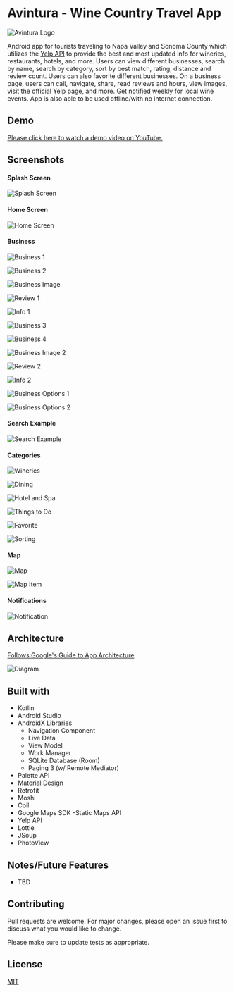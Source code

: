 # **Avintura** - Wine Country Travel App

![Avintura Logo](https://drive.google.com/uc?id=1TyQXa_hM2Z26IadgKNQD2xGZ2UpDJ3x0)

Android app for tourists traveling to Napa Valley and Sonoma County which utilizes the 
[Yelp API](https://www.yelp.com/developers) to provide the best and most updated info 
for wineries, restaurants, hotels, and more. Users can view different businesses, search by name, 
search by category, sort by best match, rating, distance and review count. Users can also favorite 
different businesses. On a business page, users can call, navigate, share, read reviews and hours, view images, 
visit the official Yelp page, and more. Get notified weekly for local wine events. App is also able to be used offline/with no internet connection.

## Demo

[Please click here to watch a demo video on YouTube.](https://youtu.be/witfnkltxkM)

## Screenshots

#### Splash Screen

![Splash Screen](https://drive.google.com/uc?id=1BqlpceDD5Qyzxj79Y5DLXN7rI70Ym9nZ)

#### Home Screen

![Home Screen](https://drive.google.com/uc?id=1iDMHnolCI3jdacf3WWXL3qx51CUXIB1W)

#### Business

![Business 1](https://drive.google.com/uc?id=1zz7HsBbJEPECTFl2_WejNLDr2U_5DPNj) 

![Business 2](https://drive.google.com/uc?id=1JWXYBqKTcAtPoOOYGpKaRW9Jl64yCtJ3)

![Business Image](https://drive.google.com/uc?id=1H_h7U7H-tS2C_8t6jRchNKgzQxxqSnuE)

![Review 1](https://drive.google.com/uc?id=1F2BHhgx7bn5JtCdBycy7-TtinQxGv3qb)

![Info 1](https://drive.google.com/uc?id=1VYkpEdJjcwIqpDQ17krWFBHuKXRL7Bj-)

![Business 3](https://drive.google.com/uc?id=1aWOScmceTm0ocCyrdOVDW58U9XyVnEX9)

![Business 4](https://drive.google.com/uc?id=1ce4sDz7M39iHnqjVRt-z4BG3kBS6w70V)

![Business Image 2](https://drive.google.com/uc?id=13-ZBkE6GGpphv1jTHQOx_TvFW8z8pSc4)

![Review 2](https://drive.google.com/uc?id=1bhlhaXruIorb0DC8ea8C4LTKairz3xpe)

![Info 2](https://drive.google.com/uc?id=1B6qZQaPxZmn2AwZZGD9lHjPoo3ZLc0WT)

![Business Options 1](https://drive.google.com/uc?id=12zPIyS2z8mMGkomtbLRMYgO3dI7385-R)

![Business Options 2](https://drive.google.com/uc?id=1jNVQOVLfM1fm5YvWOQyPheRoXARCmosL)

#### Search Example

![Search Example](https://drive.google.com/uc?id=1anEDRKPgrn8zwhYz2EdE55Y2n7wTxk9d)

#### Categories

![Wineries](https://drive.google.com/uc?id=1EB3Kyl5X7eumj7aJQkLJkYQJV4P26-uG) 

![Dining](https://drive.google.com/uc?id=1-nc9gIY3TQ0iZixkl3wPJ-ovoQ03GZ7y)

![Hotel and Spa](https://drive.google.com/uc?id=1N6t4rBmBJ5Hpwz8Ly9TBJAkPeO-Vc08T)

![Things to Do](https://drive.google.com/uc?id=19gquFyZF5CqGeA3ouqJL8KVEPqiu7bRU)

![Favorite](https://drive.google.com/uc?id=1GsguTDVo9fpC3L2Mkyrx3F5f5u7on7N4)

![Sorting](https://drive.google.com/uc?id=1J9fW9xFc6Z32AYRJw4uFoKZ2X3peGhaJ)

#### Map

![Map](https://drive.google.com/uc?id=12a_tZ9PtMJtKZ39qkOfmTyzoyUguwtCS)

![Map Item](https://drive.google.com/uc?id=1GvBPQ_AHKrUrPIoCTysqes5ZfV6ISfdV)

#### Notifications

![Notification](https://drive.google.com/uc?id=1ElwX_uh6e7hutt_SGPJnqJBcl_TEn2ky)

## Architecture
[Follows Google's Guide to App Architecture](https://developer.android.com/jetpack/guide)

![Diagram](https://developer.android.com/topic/libraries/architecture/images/final-architecture.png)

## Built with
- Kotlin
- Android Studio
- AndroidX Libraries
    - Navigation Component
    - Live Data
    - View Model
    - Work Manager
    - SQLite Database (Room)
    - Paging 3 (w/ Remote Mediator)
- Palette API
- Material Design
- Retrofit
- Moshi
- Coil
- Google Maps SDK
    -Static Maps API
- Yelp API
- Lottie
- JSoup
- PhotoView

## Notes/Future Features
- TBD

## Contributing
Pull requests are welcome. For major changes, please open an issue first to discuss what you would like to change.

Please make sure to update tests as appropriate.

## License
[MIT](https://choosealicense.com/licenses/mit/)

